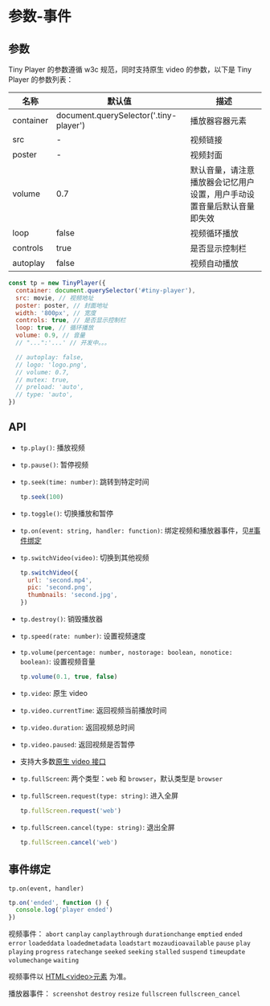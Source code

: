 # 参数-事件

## 参数

Tiny Player 的参数遵循 w3c 规范，同时支持原生 video 的参数，以下是 Tiny Player 的参数列表：

| 名称 | 默认值 | 描述 |
| --- | --- | --- |
| container | document.querySelector('.tiny-player') | 播放器容器元素 |
| src | - | 视频链接 |
| poster | - | 视频封面 |
| volume | 0.7 | 默认音量，请注意播放器会记忆用户设置，用户手动设置音量后默认音量即失效 |
| loop | false | 视频循环播放 |
| controls | true | 是否显示控制栏 |
| autoplay | false | 视频自动播放 |

<!--
| chromecast | false | 启用 Chromecast |
| preload | 'auto' | 视频预加载，可选值: 'none', 'metadata', 'auto' |
| playbackSpeed | [0.5, 0.75, 1, 1.25, 1.5, 2] | 可选的播放速率，可以设置成自定义的数组 |
| thumbnails | - | 视频缩略图，可以使用 [DPlayer-thumbnails](https://github.com/MoePlayer/DPlayer-thumbnails) 生成 |
| type | 'auto' | 可选值: 'auto', 'hls', 'flv', 'dash', 'webtorrent', 'normal' 或其他自定义类型, 见[#MSE 支持](#mse-支持) |
| contextmenu | [] | 自定义右键菜单 |
| mutex | true | 互斥，阻止多个播放器同时播放，当前播放器播放时暂停其他播放器 |
| preventClickToggle | false | 阻止点击播放器时候自动切换播放/暂停 |
| lang | navigator.language.toLowerCase() | 可选值: 'en', 'zh-cn', 'zh-tw' |
| screenshot | false | 开启截图，如果开启，视频和视频封面需要允许跨域 |
| hotkey | true | 开启热键，支持快进、快退、音量控制、播放暂停 |
| airplay | false | 在 Safari 中开启 AirPlay |
-->

```js
const tp = new TinyPlayer({
  container: document.querySelector('#tiny-player'),
  src: movie, // 视频地址
  poster: poster, // 封面地址
  width: '800px', // 宽度
  controls: true, // 是否显示控制栏
  loop: true, // 循环播放
  volume: 0.9, // 音量
  // "...":'...' // 开发中。。。

  // autoplay: false,
  // logo: 'logo.png',
  // volume: 0.7,
  // mutex: true,
  // preload: 'auto',
  // type: 'auto',
})
```

## API

- `tp.play()`: 播放视频

- `tp.pause()`: 暂停视频

- `tp.seek(time: number)`: 跳转到特定时间

  ```js
  tp.seek(100)
  ```

- `tp.toggle()`: 切换播放和暂停

- `tp.on(event: string, handler: function)`: 绑定视频和播放器事件，见[#事件绑定](#事件绑定)

- `tp.switchVideo(video)`: 切换到其他视频

  ```js
  tp.switchVideo({
    url: 'second.mp4',
    pic: 'second.png',
    thumbnails: 'second.jpg',
  })
  ```

- `tp.destroy()`: 销毁播放器

- `tp.speed(rate: number)`: 设置视频速度

- `tp.volume(percentage: number, nostorage: boolean, nonotice: boolean)`: 设置视频音量

  ```js
  tp.volume(0.1, true, false)
  ```

- `tp.video`: 原生 video

- `tp.video.currentTime`: 返回视频当前播放时间

- `tp.video.duration`: 返回视频总时间

- `tp.video.paused`: 返回视频是否暂停

- 支持大多数[原生 video 接口](http://www.w3schools.com/tags/ref_av_dom.asp)

- `tp.fullScreen`: 两个类型：`web` 和 `browser`，默认类型是 `browser`

- `tp.fullScreen.request(type: string)`: 进入全屏

  ```js
  tp.fullScreen.request('web')
  ```

- `tp.fullScreen.cancel(type: string)`: 退出全屏

  ```js
  tp.fullScreen.cancel('web')
  ```

## 事件绑定

`tp.on(event, handler)`

```js
tp.on('ended', function () {
  console.log('player ended')
})
```

视频事件： `abort` `canplay` `canplaythrough` `durationchange` `emptied` `ended` `error` `loadeddata` `loadedmetadata` `loadstart` `mozaudioavailable` `pause` `play` `playing` `progress` `ratechange` `seeked` `seeking` `stalled` `suspend` `timeupdate` `volumechange` `waiting`

视频事件以 [HTML\<video\>元素](https://developer.mozilla.org/zh-CN/docs/Web/HTML/Element/video#%E4%BA%8B%E4%BB%B6) 为准。

播放器事件： `screenshot` `destroy` `resize` `fullscreen` `fullscreen_cancel`

